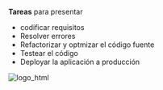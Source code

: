 **Tareas** para presentar
- codificar requisitos
- Resolver errores
- Refactorizar y optmizar el código fuente
- Testear el código
- Deployar la aplicación a producción

![logo_html][milogo]


[milogo]:
https://www.w3.org/html/logo/downloads/HTML5_Logo_256.png